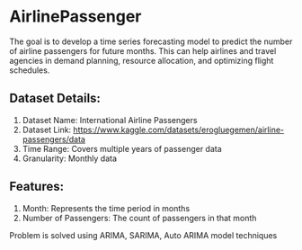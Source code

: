 # AirlinePassenger
The goal is to develop a time series forecasting model to predict the number of airline passengers for future months. This can help airlines and travel agencies in demand planning, resource allocation, and optimizing flight schedules.

## Dataset Details:
1. Dataset Name: International Airline Passengers
2. Dataset Link: https://www.kaggle.com/datasets/erogluegemen/airline-passengers/data
3. Time Range: Covers multiple years of passenger data
4. Granularity: Monthly data

## Features:
1. Month: Represents the time period in months
2. Number of Passengers: The count of passengers in that month

Problem is solved using ARIMA, SARIMA, Auto ARIMA model techniques
